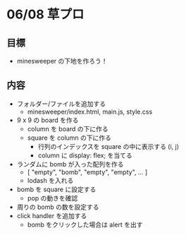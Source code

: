 # 06/08 草プロ

## 目標

- minesweeper の下地を作ろう！

## 内容

- フォルダー/ファイルを追加する
  - minesweeper/index.html, main.js, style.css
- 9 x 9 の board を作る
  - column を board の下に作る
  - square を column の下に作る
    - 行列のインデックスを square の中に表示する (i, j)
    - column に display: flex; を当てる
- ランダムに bomb が入った配列を作る
  - [ "empty", "bomb", "empty", "empty", ... ]
  - lodash を入れる
- bomb を square に設定する
  - pop の動きを確認
- 周りの bomb の数を設定する
- click handler を追加する
  - bomb をクリックした場合は alert を出す
